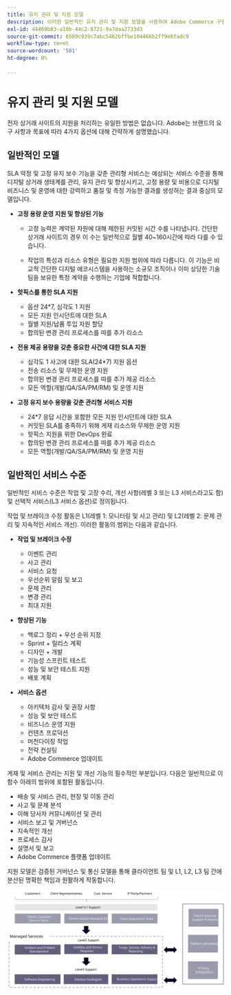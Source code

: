 ```yaml
---
title: 유지 관리 및 지원 모델
description: 이러한 일반적인 유지 관리 및 지원 모델을 사용하여 Adobe Commerce 구현을 원활하게 실행할 수 있습니다.
exl-id: 44469b83-a10b-44c2-8721-9a7daa2733d3
source-git-commit: 6509c939c7abc5462bffbe104466b2ff9e6fadc9
workflow-type: tm+mt
source-wordcount: '501'
ht-degree: 0%

---
```


# 유지 관리 및 지원 모델

전자 상거래 사이트의 지원을 처리하는 유일한 방법은 없습니다. Adobe는 브랜드의 요구 사항과 목표에 따라 4가지 옵션에 대해 간략하게 설명했습니다.

## 일반적인 모델

SLA 약정 및 고정 유지 보수 기능을 갖춘 관리형 서비스는 예상되는 서비스 수준을 통해 디지털 상거래 생태계를 관리, 유지 관리 및 향상시키고, 고정 용량 및 비용으로 디지털 비즈니스 및 운영에 대한 강력하고 품질 및 측정 가능한 결과를 생성하는 결과 중심의 모델입니다.

- **고정 용량 운영 지원 및 향상된 기능**

   - 고정 능력은 계약된 자원에 대해 제한된 커밋된 시간 수를 나타냅니다. 간단한 상거래 사이트의 경우 이 수는 일반적으로 월별 40~160시간에 따라 다를 수 있습니다.

   - 작업의 특성과 리소스 유형은 필요한 지원 범위에 따라 다릅니다. 이 기능은 비교적 간단한 디지털 에코시스템을 사용하는 소규모 조직이나 이미 상당한 기술 팀을 보유한 특정 계약을 수행하는 기업에 적합합니다.

- **핫픽스를 통한 SLA 지원**
   - 옵션 24*7, 심각도 1 지원
   - 모든 지원 인시던트에 대한 SLA
   - 월별 지원/납품 투입 자원 할당
   - 합의된 변경 관리 프로세스를 따를 추가 리소스

- **전용 제공 용량을 갖춘 중요한 사건에 대한 SLA 지원**
   - 심각도 1 사고에 대한 SLA(24*7) 지원 옵션
   - 전송 리소스 및 무제한 운영 지원
   - 합의된 변경 관리 프로세스를 따를 추가 제공 리소스
   - 모든 역할(개발/QA/SA/PM/RM) 및 운영 지원

- **고정 유지 보수 용량을 갖춘 관리형 서비스 지원**
   - 24*7 응답 시간을 포함한 모든 지원 인시던트에 대한 SLA
   - 커밋된 SLA를 충족하기 위해 게재 리소스와 무제한 운영 지원
   - 핫픽스 지원을 위한 DevOps 완료
   - 합의된 변경 관리 프로세스를 따를 추가 제공 리소스
   - 모든 역할(개발/QA/SA/PM/RM) 및 운영 지원

## 일반적인 서비스 수준

일반적인 서비스 수준은 작업 및 고장 수리, 개선 사항(레벨 3 또는 L3 서비스라고도 함) 및 선택적 서비스(L3 서비스 옵션)로 정의됩니다.

작업 및 브레이크 수정 활동은 L1(레벨 1: 모니터링 및 사고 관리) 및 L2(레벨 2: 문제 관리 및 지속적인 서비스 개선). 이러한 활동의 범위는 다음과 같습니다.

- **작업 및 브레이크 수정**
   - 이벤트 관리
   - 사고 관리
   - 서비스 요청
   - 우선순위 알림 및 보고
   - 문제 관리
   - 변경 관리
   - 최대 지원

- **향상된 기능**
   - 백로그 정리 + 우선 순위 지정
   - Sprint + 릴리스 계획
   - 디자인 + 개발
   - 기능성 스프린트 테스트
   - 성능 및 보안 테스트 지원
   - 배포 계획

- **서비스 옵션**
   - 아키텍처 감사 및 권장 사항
   - 성능 및 보안 테스트
   - 비즈니스 운영 지원
   - 컨텐츠 프로덕션
   - 머천다이징 작업
   - 전략 컨설팅
   - Adobe Commerce 업데이트

게재 및 서비스 관리는 지원 및 개선 기능의 필수적인 부분입니다. 다음은 일반적으로 이 함수 아래의 범위에 포함된 활동입니다.

- 배송 및 서비스 관리, 현장 및 이동 관리
- 사고 및 문제 분석
- 이해 당사자 커뮤니케이션 및 관리
- 서비스 보고 및 거버넌스
- 지속적인 개선
- 프로세스 감사
- 설명서 및 보고
- Adobe Commerce 플랫폼 업데이트

지원 모델은 검증된 거버넌스 및 통신 모델을 통해 클라이언트 팀 및 L1, L2, L3 팀 간에 분산된 명확한 책임과 원활하게 작동합니다.

![지원 모델을 보여주는 다이어그램](../../assets/playbooks/support-model-diagram.svg)

